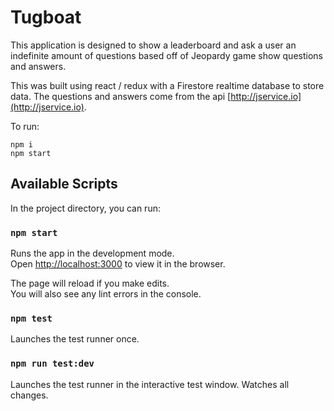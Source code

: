 # Tugboat

This application is designed to show a leaderboard and ask a user an indefinite amount of questions based off of Jeopardy game show questions and answers.

This was built using react / redux with a Firestore realtime database to store data. The questions and answers come from the api [http://jservice.io](http://jservice.io).

To run:

```
npm i
npm start
```

## Available Scripts

In the project directory, you can run:

### `npm start`

Runs the app in the development mode.<br>
Open [http://localhost:3000](http://localhost:3000) to view it in the browser.

The page will reload if you make edits.<br>
You will also see any lint errors in the console.

### `npm test`

Launches the test runner once.<br>

### `npm run test:dev`

Launches the test runner in the interactive test window. Watches all changes.
